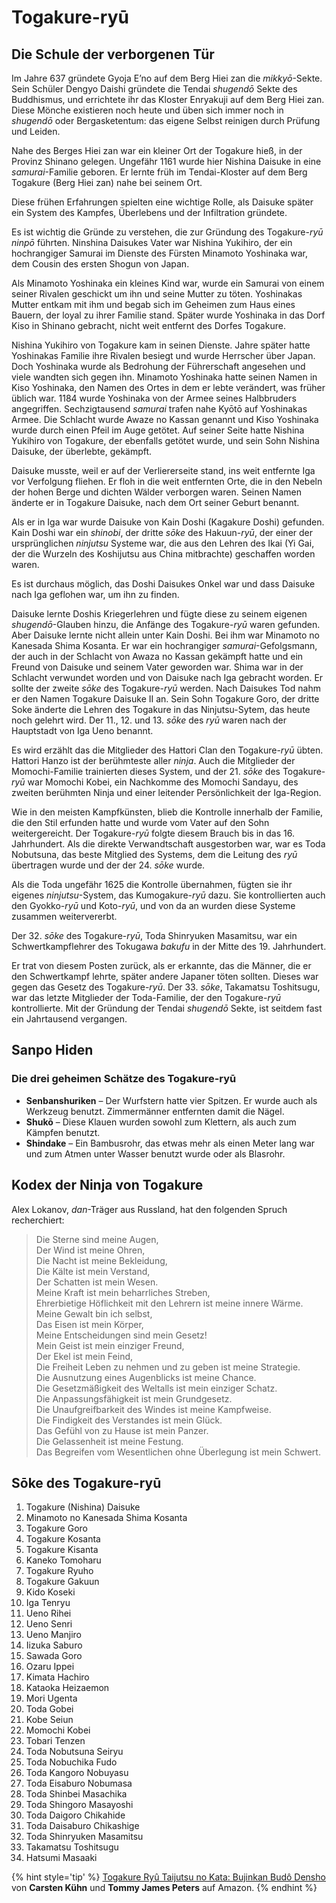 # Togakure-ryū



## Die Schule der verborgenen Tür

Im Jahre 637 gründete Gyoja E’no auf dem Berg Hiei zan die *mikkyō*-Sekte. Sein Schüler Dengyo Daishi gründete die Tendai *shugendō* Sekte des Buddhismus, und errichtete ihr das Kloster Enryakuji auf dem Berg Hiei zan. Diese Mönche existieren noch heute und üben sich immer noch in *shugendō* oder Bergasketentum: das eigene Selbst reinigen durch Prüfung und Leiden.

Nahe des Berges Hiei zan war ein kleiner Ort der Togakure hieß, in der Provinz Shinano gelegen. Ungefähr 1161 wurde hier Nishina Daisuke in eine *samurai*-Familie geboren. Er lernte früh im Tendai-Kloster auf dem Berg Togakure (Berg Hiei zan) nahe bei seinem Ort.

Diese frühen Erfahrungen spielten eine wichtige Rolle, als Daisuke später ein System des Kampfes, Überlebens und der Infiltration gründete.

Es ist wichtig die Gründe zu verstehen, die zur Gründung des Togakure-*ryū* *ninpō* führten. Ninshina Daisukes Vater war Nishina Yukihiro, der ein hochrangiger Samurai im Dienste des Fürsten Minamoto Yoshinaka war, dem Cousin des ersten Shogun von Japan.

Als Minamoto Yoshinaka ein kleines Kind war, wurde ein Samurai von einem seiner Rivalen geschickt um ihn und seine Mutter zu töten. Yoshinakas Mutter entkam mit ihm und begab sich im Geheimen zum Haus eines Bauern, der loyal zu ihrer Familie stand. Später wurde Yoshinaka in das Dorf Kiso in Shinano gebracht, nicht weit entfernt des Dorfes Togakure.

Nishina Yukihiro von Togakure kam in seinen Dienste. Jahre später hatte Yoshinakas Familie ihre Rivalen besiegt und wurde Herrscher über Japan. Doch Yoshinaka wurde als Bedrohung der Führerschaft angesehen und viele wandten sich gegen ihn. Minamoto Yoshinaka hatte seinen Namen in Kiso Yoshinaka, den Namen des Ortes in dem er lebte verändert, was früher üblich war. 1184 wurde Yoshinaka von der Armee seines Halbbruders angegriffen. Sechzigtausend *samurai* trafen nahe Kyōtō auf Yoshinakas Armee. Die Schlacht wurde Awaze no Kassan genannt und Kiso Yoshinaka wurde durch einen Pfeil im Auge getötet. Auf seiner Seite hatte Nishina Yukihiro von Togakure, der ebenfalls getötet wurde, und sein Sohn Nishina Daisuke, der überlebte, gekämpft.

Daisuke musste, weil er auf der Verliererseite stand, ins weit entfernte Iga vor Verfolgung fliehen. Er floh in die weit entfernten Orte, die in den Nebeln der hohen Berge und dichten Wälder verborgen waren. Seinen Namen änderte er in Togakure Daisuke, nach dem Ort seiner Geburt benannt.

Als er in Iga war wurde Daisuke von Kain Doshi (Kagakure Doshi) gefunden. Kain Doshi war ein *shinobi*, der dritte *sōke* des Hakuun-*ryū*, der einer der ursprünglichen *ninjutsu* Systeme war, die aus den Lehren des Ikai (Yi Gai, der die Wurzeln des Koshijutsu aus China mitbrachte) geschaffen worden waren.

Es ist durchaus möglich, das Doshi Daisukes Onkel war und dass Daisuke nach Iga geflohen war, um ihn zu finden.

Daisuke lernte Doshis Kriegerlehren und fügte diese zu seinem eigenen *shugendō*-Glauben hinzu, die Anfänge des Togakure-*ryū* waren gefunden. Aber Daisuke lernte nicht allein unter Kain Doshi. Bei ihm war Minamoto no Kanesada Shima Kosanta. Er war ein hochrangiger *samurai*-Gefolgsmann, der auch in der Schlacht von Awaza no Kassan gekämpft hatte und ein Freund von Daisuke und seinem Vater geworden war. Shima war in der Schlacht verwundet worden und von Daisuke nach Iga gebracht worden. Er sollte der zweite *sōke* des Togakure-*ryū* werden. Nach Daisukes Tod nahm er den Namen Togakure Daisuke II an. Sein Sohn Togakure Goro, der dritte Soke änderte die Lehren des Togakure in das Ninjutsu-Sytem, das heute noch gelehrt wird. Der 11., 12. und 13. *sōke* des *ryū* waren nach der Hauptstadt von Iga Ueno benannt.

Es wird erzählt das die Mitglieder des Hattori Clan den Togakure-*ryū* übten. Hattori Hanzo ist der berühmteste aller *ninja*. Auch die Mitglieder der Momochi-Familie trainierten dieses System, und der 21. *sōke* des Togakure-*ryū* war Momochi Kobei, ein Nachkomme des Momochi Sandayu, des zweiten berühmten Ninja und einer leitender Persönlichkeit der Iga-Region.

Wie in den meisten Kampfkünsten, blieb die Kontrolle innerhalb der Familie, die den Stil erfunden hatte und wurde vom Vater auf den Sohn weitergereicht. Der Togakure-*ryū* folgte diesem Brauch bis in das 16. Jahrhundert. Als die direkte Verwandtschaft ausgestorben war, war es Toda Nobutsuna, das beste Mitglied des Systems, dem die Leitung des *ryū* übertragen wurde und der der 24. *sōke* wurde.

Als die Toda ungefähr 1625 die Kontrolle übernahmen, fügten sie ihr eigenes *ninjutsu*-System, das Kumogakure-*ryū* dazu. Sie kontrollierten auch den Gyokko-*ryū* und Koto-*ryū*, und von da an wurden diese Systeme zusammen weitervererbt.

Der 32. *sōke* des Togakure-*ryū*, Toda Shinryuken Masamitsu, war ein Schwertkampflehrer des Tokugawa *bakufu* in der Mitte des 19. Jahrhundert.

Er trat von diesem Posten zurück, als er erkannte, das die Männer, die er den Schwertkampf lehrte, später andere Japaner töten sollten. Dieses war gegen das Gesetz des Togakure-*ryū*. Der 33. *sōke*, Takamatsu Toshitsugu, war das letzte Mitglieder der Toda-Familie, der den Togakure-*ryū* kontrollierte. Mit der Gründung der Tendai *shugendō* Sekte, ist seitdem fast ein Jahrtausend vergangen.


## Sanpo Hiden

### Die drei geheimen Schätze des Togakure-ryū

- **Senbanshuriken** – Der Wurfstern hatte vier Spitzen. Er wurde auch als Werkzeug benutzt. Zimmermänner entfernten damit die Nägel.
- **Shukō** – Diese Klauen wurden sowohl zum Klettern, als auch zum Kämpfen benutzt.
- **Shindake** – Ein Bambusrohr, das etwas mehr als einen Meter lang war und zum Atmen unter Wasser benutzt wurde oder als Blasrohr.


## Kodex der Ninja von Togakure

Alex Lokanov, *dan*-Träger aus Russland, hat den folgenden Spruch recherchiert:

> Die Sterne sind meine Augen,  
> Der Wind ist meine Ohren,  
> Die Nacht ist meine Bekleidung,  
> Die Kälte ist mein Verstand,  
> Der Schatten ist mein Wesen.  
> Meine Kraft ist mein beharrliches Streben,  
> Ehrerbietige Höflichkeit mit den Lehrern ist meine innere Wärme.  
> Meine Gewalt bin ich selbst,  
> Das Eisen ist mein Körper,  
> Meine Entscheidungen sind mein Gesetz!  
> Mein Geist ist mein einziger Freund,  
> Der Ekel ist mein Feind,  
> Die Freiheit Leben zu nehmen und zu geben ist meine Strategie.   
> Die Ausnutzung eines Augenblicks ist meine Chance.  
> Die Gesetzmäßigkeit des Weltalls ist mein einziger Schatz.  
> Die Anpassungsfähigkeit ist mein Grundgesetz.  
> Die Unaufgreifbarkeit des Windes ist meine Kampfweise.  
> Die Findigkeit des Verstandes ist mein Glück.  
> Das Gefühl von zu Hause ist mein Panzer.  
> Die Gelassenheit ist meine Festung.  
> Das Begreifen vom Wesentlichen ohne Überlegung ist mein Schwert.



## Sōke des Togakure-ryū

1. Togakure (Nishina) Daisuke
2. Minamoto no Kanesada Shima Kosanta
3. Togakure Goro
4. Togakure Kosanta
5. Togakure Kisanta
6. Kaneko Tomoharu
7. Togakure Ryuho
8. Togakure Gakuun
9. Kido Koseki
10. Iga Tenryu
11. Ueno Rihei
12. Ueno Senri
13. Ueno Manjiro
14. Iizuka Saburo
15. Sawada Goro
16. Ozaru Ippei
17. Kimata Hachiro
18. Kataoka Heizaemon
19. Mori Ugenta
20. Toda Gobei
21. Kobe Seiun
22. Momochi Kobei
23. Tobari Tenzen
24. Toda Nobutsuna Seiryu
25. Toda Nobuchika Fudo
26. Toda Kangoro Nobuyasu
27. Toda Eisaburo Nobumasa
28. Toda Shinbei Masachika
29. Toda Shingoro Masayoshi
30. Toda Daigoro Chikahide
31. Toda Daisaburo Chikashige
32. Toda Shinryuken Masamitsu
33. Takamatsu Toshitsugu
34. Hatsumi Masaaki

{% hint style='tip' %}
[Togakure Ryû Taijutsu no Kata: Bujinkan Budô Densho](https://www.amazon.de/gp/product/3924862184?ie=UTF8&tag=kogakurede-21&linkCode=as2&camp=1638&creative=6742&creativeASIN=3924862184) von **Carsten Kühn** und **Tommy James Peters** auf Amazon.
{% endhint %}
